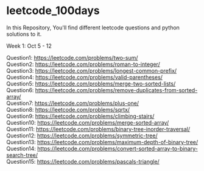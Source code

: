 # leetcode_100days

In this Repository, You'll find different leetcode questions and python solutions to it. 

Week 1: Oct 5 - 12

Question1: https://leetcode.com/problems/two-sum/ <br />
Question2: https://leetcode.com/problems/roman-to-integer/ <br />
Question3: https://leetcode.com/problems/longest-common-prefix/ <br />
Question4: https://leetcode.com/problems/valid-parentheses/ <br />
Question5: https://leetcode.com/problems/merge-two-sorted-lists/ <br />
Question6: https://leetcode.com/problems/remove-duplicates-from-sorted-array/ <br />
Question7: https://leetcode.com/problems/plus-one/ <br />
Question8: https://leetcode.com/problems/sqrtx/ <br />
Question9: https://leetcode.com/problems/climbing-stairs/ <br />
Question10: https://leetcode.com/problems/merge-sorted-array/ <br />
Question11: https://leetcode.com/problems/binary-tree-inorder-traversal/ <br />
Question12: https://leetcode.com/problems/symmetric-tree/ <br />
Question13: https://leetcode.com/problems/maximum-depth-of-binary-tree/ <br />
Question14: https://leetcode.com/problems/convert-sorted-array-to-binary-search-tree/ <br />
Question15: https://leetcode.com/problems/pascals-triangle/
